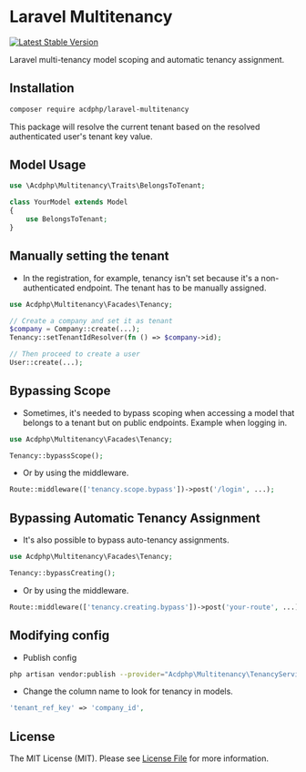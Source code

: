 # Laravel Multitenancy
[![Latest Stable Version](https://poser.pugx.org/acdphp/laravel-multitenancy/v)](https://packagist.org/packages/acdphp/laravel-multitenancy)

Laravel multi-tenancy model scoping and automatic tenancy assignment.

## Installation
```sh
composer require acdphp/laravel-multitenancy
```

This package will resolve the current tenant based on the resolved authenticated user's tenant key value.

## Model Usage
```php
use \Acdphp\Multitenancy\Traits\BelongsToTenant;

class YourModel extends Model
{
    use BelongsToTenant;
}
```

## Manually setting the tenant
- In the registration, for example, tenancy isn't set because it's a non-authenticated endpoint. The tenant has to be manually assigned.
```php
use Acdphp\Multitenancy\Facades\Tenancy;

// Create a company and set it as tenant
$company = Company::create(...);
Tenancy::setTenantIdResolver(fn () => $company->id);

// Then proceed to create a user
User::create(...);
```

## Bypassing Scope
- Sometimes, it's needed to bypass scoping when accessing a model that belongs to a tenant but on public endpoints. Example when logging in.
```php
use Acdphp\Multitenancy\Facades\Tenancy;

Tenancy::bypassScope();
```

- Or by using the middleware.
```php
Route::middleware(['tenancy.scope.bypass'])->post('/login', ...);
```

## Bypassing Automatic Tenancy Assignment
- It's also possible to bypass auto-tenancy assignments.
```php
use Acdphp\Multitenancy\Facades\Tenancy;

Tenancy::bypassCreating();
```

- Or by using the middleware.
```php
Route::middleware(['tenancy.creating.bypass'])->post('your-route', ...);
```

## Modifying config
- Publish config
```sh
php artisan vendor:publish --provider="Acdphp\Multitenancy\TenancyServiceProvider"
```

- Change the column name to look for tenancy in models.
```php
'tenant_ref_key' => 'company_id',
```

## License
The MIT License (MIT). Please see [License File](LICENSE) for more information.
